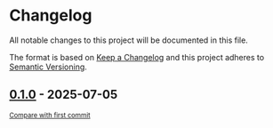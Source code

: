 # Changelog

All notable changes to this project will be documented in this file.

The format is based on [Keep a Changelog](http://keepachangelog.com/en/1.0.0/)
and this project adheres to [Semantic Versioning](http://semver.org/spec/v2.0.0.html).

<!-- insertion marker -->
## [0.1.0](https://github.com/tsypuk/aws-news/releases/tag/0.1.0) - 2025-07-05

<small>[Compare with first commit](https://github.com/tsypuk/aws-news/compare/5c1f927073126c051a09f9f2a9104e091cedd749...0.1.0)</small>


